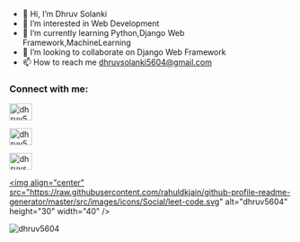 - 👋 Hi, I’m Dhruv Solanki
- 👀 I’m interested in Web Development
- 🌱 I’m currently learning Python,Django Web Framework,MachineLearning 
- 💞️ I’m looking to collaborate on Django Web Framework
- 📫 How to reach me dhruvsolanki5604@gmail.com
  
<h3 align="left">Connect with me:</h3>
<p align="left">

<a href="https://www.linkedin.com/in/dhruv5604/" target="blank"><img align="center" src="https://raw.githubusercontent.com/rahuldkjain/github-profile-readme-generator/master/src/images/icons/Social/linked-in-alt.svg" alt="dhruv5604" height="30" width="40" /></a>

<a href="https://instagram.com/dhruv.5604" target="blank"><img align="center" src="https://raw.githubusercontent.com/rahuldkjain/github-profile-readme-generator/master/src/images/icons/Social/instagram.svg" alt="dhruv5604" height="30" width="40" /></a>

<a href="https://www.hackerrank.com/dhruvsolanki5604" target="blank"><img align="center" src="https://raw.githubusercontent.com/rahuldkjain/github-profile-readme-generator/master/src/images/icons/Social/hackerrank.svg" alt="dhruvsolanki5604" height="30" width="40" /></a>

<a href="https://www.leetcode.com/dhruvv5604" target="blank"><img align="center" src="https://raw.githubusercontent.com/rahuldkjain/github-profile-readme-generator/master/src/images/icons/Social/leet-code.svg" alt="dhruv5604" height="30" width="40" /></a>
</p>


  <p align="left"> <img src="https://komarev.com/ghpvc/?username=dhruv5604&label=Profile%20views&color=0e75b6&style=flat" alt="dhruv5604" /> </p>
<!---
dhruv5604/dhruv5604 is a ✨ special ✨ repository because its `README.md` (this file) appears on your GitHub profile.
You can click the Preview link to take a look at your changes.
--->
